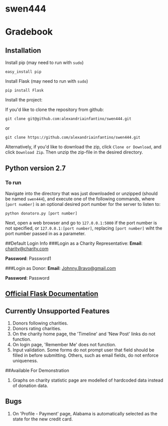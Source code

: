 # swen444
# Gradebook

## Installation
Install pip (may need to run with `sudo`)
```
easy_install pip
```

Install Flask (may need to run with `sudo`)
```
pip install Flask
```

Install the project:

If you'd like to clone the repository from github:
```
git clone git@github.com:alexandriainfantino/swen444.git
```
or
```
git clone https://github.com/alexandriainfantino/swen444.git
```
Alternatively, if you'd like to download the zip, click `Clone or Download`, and click `Download Zip`. Then unzip the zip-file in the desired directory.

## Python version 2.7

### To run
Navigate into the directory that was just downloaded or unzipped (should be named `swen444`), and execute one of the following commands, where `[port number]` is an optional desired port number for the server to listen to:  
```
python donatoro.py [port number]
```
Next, open a web browser and go to `127.0.0.1:5000` if the port number is not specified, or `127.0.0.1:[port number]`, replacing `[port number]` wiht the port number passed in as a parameter.

##Default Login Info
###Login as a Charity Representative:
**Email**: charity@charity.com

**Password**: Password1

###Login as Donor:
**Email**: Johnny.Bravo@gmail.com

**Password**: Password

## [Official Flask Documentation](http://flask.pocoo.org)

## Currently Unsupported Features
1. Donors following charities.
2. Donors rating charities.
3. On the charity home page, the 'Timeline' and 'New Post' links do not function.
4. On login page, 'Remember Me' does not function.
5. Input validation. Some forms do not prompt user that field should be filled in before submitting. Others, such as email fields, do not enforce uniqueness.

##Available For Demonstration
1. Graphs on charity statistic page are modelled of hardcoded data instead of donation data.

## Bugs
1. On 'Profile - Payment' page, Alabama is automatically selected as the state for the new credit card.
